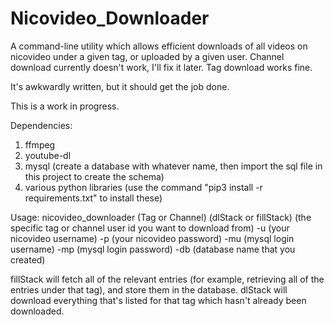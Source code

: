 # Nicovideo_Downloader
A command-line utility which allows efficient downloads of all videos on nicovideo under a given tag, or uploaded by a given user. Channel download currently doesn't work, I'll fix it later. Tag download works fine.

It's awkwardly written, but it should get the job done. 

This is a work in progress.

Dependencies:
1. ffmpeg
2. youtube-dl
3. mysql (create a database with whatever name, then import the sql file in this project to create the schema)
4. various python libraries (use the command "pip3 install -r requirements.txt" to install these)

Usage:
nicovideo_downloader (Tag or Channel) (dlStack or fillStack) (the specific tag or channel user id you want to download from) -u (your nicovideo username) -p (your nicovideo password) -mu (mysql login username) -mp (mysql login password) -db (database name that you created)
  
fillStack will fetch all of the relevant entries (for example, retrieving all of the entries under that tag), and store them in the database.
dlStack will download everything that's listed for that tag which hasn't already been downloaded.

